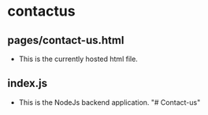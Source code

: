 # contactus

## pages/contact-us.html
- This is the currently hosted html file.

## index.js
- This is the NodeJs backend application. 
"# Contact-us" 
